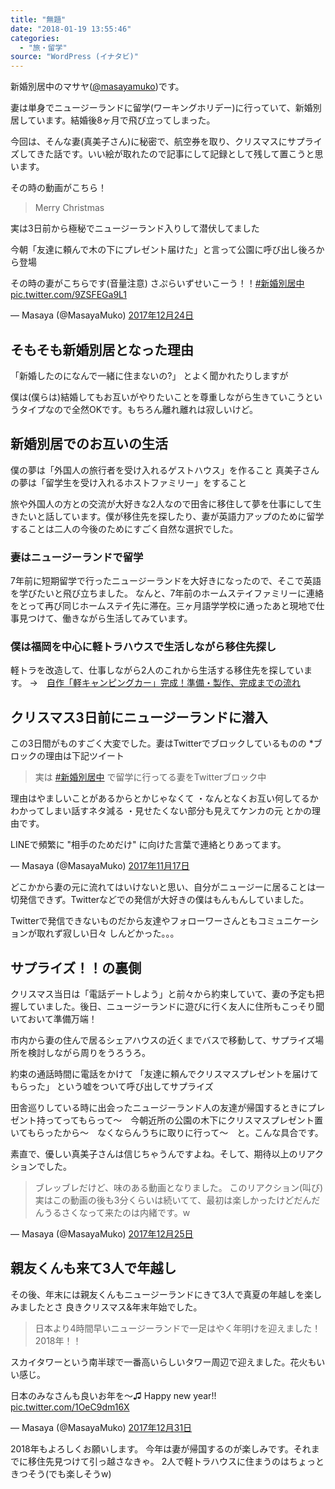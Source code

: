 ```yaml
---
title: "無題"
date: "2018-01-19 13:55:46"
categories:
  - "旅・留学"
source: "WordPress (イナタビ)"
---
```


新婚別居中のマサヤ([@masayamuko](https://twitter.com/MasayaMuko))です。

妻は単身でニュージーランドに留学(ワーキングホリデー)に行っていて、新婚別居しています。結婚後8ヶ月で飛び立ってしまった。

今回は、そんな妻(真美子さん)に秘密で、航空券を取り、クリスマスにサプライズしてきた話です。いい絵が取れたので記事にして記録として残して置こうと思います。

その時の動画がこちら！
> Merry Christmas

実は3日前から極秘でニュージーランド入りして潜伏してました

今朝「友達に頼んで木の下にプレゼント届けた」と言って公園に呼び出し後ろから登場

その時の妻がこちらです(音量注意)
さぷらいずせいこーう！！[#新婚別居中](https://twitter.com/hashtag/%E6%96%B0%E5%A9%9A%E5%88%A5%E5%B1%85%E4%B8%AD?src=hash&ref_src=twsrc%5Etfw) [pic.twitter.com/9ZSFEGa9L1](https://t.co/9ZSFEGa9L1)

— Masaya (@MasayaMuko) [2017年12月24日](https://twitter.com/MasayaMuko/status/945075588930314240?ref_src=twsrc%5Etfw)

## そもそも新婚別居となった理由

「新婚したのになんで一緒に住まないの?」
とよく聞かれたりしますが

僕は(僕らは)結婚してもお互いがやりたいことを尊重しながら生きていこうというタイプなので全然OKです。もちろん離れ離れは寂しいけど。

## 新婚別居でのお互いの生活

僕の夢は「外国人の旅行者を受け入れるゲストハウス」を作ること
真美子さんの夢は「留学生を受け入れるホストファミリー」をすること

旅や外国人の方との交流が大好きな2人なので田舎に移住して夢を仕事にして生きたいと話しています。僕が移住先を探したり、妻が英語力アップのために留学することは二人の今後のためにすごく自然な選択でした。

### 妻はニュージーランドで留学

7年前に短期留学で行ったニュージーランドを大好きになったので、そこで英語を学びたいと飛び立ちました。
なんと、7年前のホームステイファミリーに連絡をとって再び同じホームステイ先に滞在。三ヶ月語学学校に通ったあと現地で仕事見つけて、働きながら生活してみています。

### 僕は福岡を中心に軽トラハウスで生活しながら移住先探し

軽トラを改造して、仕事しながら2人のこれから生活する移住先を探しています。
→　[自作「軽キャンピングカー」完成！準備・製作、完成までの流れ](https://masayamuko.com/nagare/)

## クリスマス3日前にニュージーランドに潜入

この3日間がものすごく大変でした。妻はTwitterでブロックしているものの
*ブロックの理由は下記ツイート

> 実は [#新婚別居中](https://twitter.com/hashtag/%E6%96%B0%E5%A9%9A%E5%88%A5%E5%B1%85%E4%B8%AD?src=hash&ref_src=twsrc%5Etfw) で留学に行ってる妻をTwitterブロック中

理由はやましいことがあるからとかじゃなくて
・なんとなくお互い何してるかわかってしまい話すネタ減る
・見せたくない部分も見えてケンカの元
とかの理由です。

LINEで頻繁に
"相手のためだけ"
に向けた言葉で連絡とりあってます。

— Masaya (@MasayaMuko) [2017年11月17日](https://twitter.com/MasayaMuko/status/931392945885921280?ref_src=twsrc%5Etfw)

どこかから妻の元に流れてはいけないと思い、自分がニュージーに居ることは一切発信できず。Twitterなどでの発信が大好きの僕はもんもんしていました。

Twitterで発信できないものだから友達やフォローワーさんともコミュニケーションが取れず寂しい日々
しんどかった。。。

## サプライズ！！の裏側

クリスマス当日は「電話デートしよう」と前々から約束していて、妻の予定も把握していました。後日、ニュージーランドに遊びに行く友人に住所もこっそり聞いておいて準備万端！

市内から妻の住んで居るシェアハウスの近くまでバスで移動して、サプライズ場所を検討しながら周りをうろうろ。

約束の通話時間に電話をかけて
「友達に頼んでクリスマスプレゼントを届けてもらった」
という嘘をついて呼び出してサプライズ

田舎巡りしている時に出会ったニュージーランド人の友達が帰国するときにプレゼント持ってってもらって〜　今朝近所の公園の木下にクリスマスプレゼント置いてもらったから〜　なくならんうちに取りに行って〜　と。こんな具合です。

素直で、優しい真美子さんは信じちゃうんですよね。そして、期待以上のリアクションでした。
> ブレッブレだけど、味のある動画となりました。
このリアクション(叫び)実はこの動画の後も3分くらいは続いてて、最初は楽しかったけどだんだんうるさくなって来たのは内緒です。w

— Masaya (@MasayaMuko) [2017年12月25日](https://twitter.com/MasayaMuko/status/945214799071256576?ref_src=twsrc%5Etfw)

## 親友くんも来て3人で年越し

その後、年末には親友くんもニュージーランドにきて3人で真夏の年越しを楽しみましたとさ
良きクリスマス&年末年始でした。

> 日本より4時間早いニュージーランドで一足はやく年明けを迎えました！2018年！！

スカイタワーという南半球で一番高いらしいタワー周辺で迎えました。花火もいい感じ。

日本のみなさんも良いお年を〜♫
Happy new year!! [pic.twitter.com/1OeC9dm16X](https://t.co/1OeC9dm16X)

— Masaya (@MasayaMuko) [2017年12月31日](https://twitter.com/MasayaMuko/status/947450057954963457?ref_src=twsrc%5Etfw)

2018年もよろしくお願いします。
今年は妻が帰国するのが楽しみです。それまでに移住先見つけて引っ越さなきゃ。
2人で軽トラハウスに住まうのはちょっときつそう(でも楽しそうw)